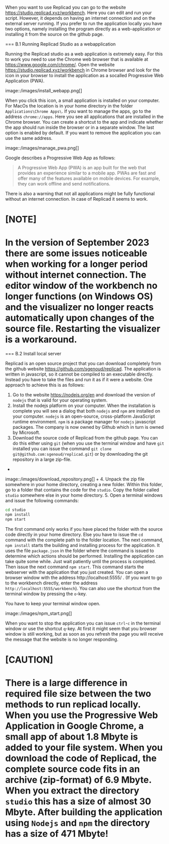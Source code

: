 When you want to use Replicad you can go to the website https://studio.replicad.xyz/workbench. Here you can edit and run your script. However, it depends on having an internet connection and on the external server running. If you prefer to run the application locally you have two options, namely installing the program directly as a web-application or installing it from the source on the github page. 

=== B.1 Running Replicad Studio as a webapplication

Running the Replicad studio as a web application is extremely easy. For this to work you need to use the Chrome web browser that is available at https://www.google.com/chrome/.  Open the website https://studio.replicad.xyz/workbench in Chrome browser and look for the icon in your browser to install the application as a socalled Progressive Web Application (PWA). 

image::/images/install_webapp.png[]

When you click this icon, a small application is installed on your computer. For MacOs the location is in your home directory in the folder `Applications\Chrome Apps\`. If you want to manage the apps, go to the address `chrome://apps`. Here you see all applications that are installed in the Chrome browser. You can create a shortcut to the app and indicate whether the app should run inside the browser or in a separate window. The last option is enabled by default. If you want to remove the application you can use the same address. 

image::/images/manage_pwa.png[]

Google describes a Progressive Web App as follows: 

> A Progressive Web App (PWA) is an app built for the web that provides an experience similar to a mobile app. PWAs are fast and offer many of the features available on mobile devices. For example, they can work offline and send notifications. 

There is also a warning that not all applications might be fully functional without an internet connection. In case of Replicad it seems to work. 

[NOTE]
====
In the version of September 2023 there are some issues noticeable when working for a longer period without internet connection. The editor window of the workbench no longer functions (on Windows OS) and the visualizer no longer reacts automatically upon changes of the source file. Restarting the visualizer is a workaround. 
====

=== B.2 Install local server

Replicad is an open source project that you can download completely from the github website https://github.com/sgenoud/replicad. The application is written in javascript, so it cannot be compiled to an executable directly. Instead you have to take the files and run it as if it were a website. One approach to achieve this is as follows: 

1. Go to the website https://nodejs.org/en and download the version of `nodejs` that is valid for your operating system. 
2. Install the nodejs platform on your computer. When the installation is complete you will see a dialog that both `nodejs` and `npm` are installed on your computer. `nodejs` is an open-source, cross-platform JavaScript runtime environment. `npm` is a package manager for `nodejs` javascript packages. The company is now owned by Github which in turn is owned by Microsoft. 
3. Download the source code of Replicad from the github page. You can do this either using `git` (when you use the terminal window and have `git` installed you can issue the command `git clone git@github.com:sgenoud/replicad.git`) or by downloading the git repository in a large zip-file.  
+
image::/images/download_repository.png[]
+
4. Unpack the zip file somewhere in your home directory, creating a new folder. Within this folder, go to a folder that contains the code for the `studio`. Copy the folder called `studio` somewhere else in your home directory. 
5. Open a terminal windows and issue the following commands: 

``` sh
cd studio
npm install
npm start
```

The first command only works if you have placed the folder with the source code directly in your home directory. Else you have to issue the `cd` command with the complete path to the folder location. The next command, `npm install` starts the building and installing process for the application. It uses the file `package.json` in the folder where the command is issued to determine which actions should be performed. Installing the application can take quite some while. Just wait patiently until the process is completed. Then issue the next command `npm start`. This command starts the webserver with the application that you just created. You can open a browser window with the address http://localhost:5555/ . (If you want to go to the workbench directly, enter the address `http://localhost:5555/workbench`). You can also use the shortcut from the terminal window by pressing the `o`-key. 

You have to keep your terminal window open. 

image::/images/npm_start.png[]

When you want to stop the application you can issue ```ctrl```-```c``` in the terminal window or use the shortcut ```q```-key. At first it might seem that you browser window is still working, but as soon as you refresh the page you will receive the message that the website is no longer responding. 

[CAUTION]
====
There is a large difference in required file size between the two methods to run replicad locally. When you use the Progressive Web Application in Google Chrome, a small app of about 1.8 Mbyte is added to your file system. When you download the code of Replicad, the complete source code fits in an archive (zip-format) of 6.9 Mbyte. When you extract the directory `studio` this has a size of almost 30 Mbyte. After building the application using `Nodejs` and `npm` the directory has a size of 471 Mbyte!
====

